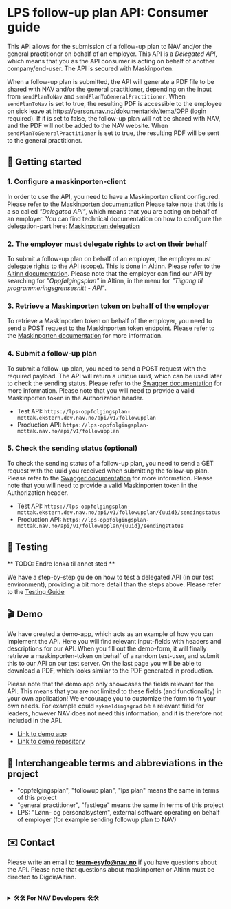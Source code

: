 # LPS follow-up plan API: Consumer guide

This API allows for the submission of a follow-up plan to NAV and/or the general practitioner on behalf of an employer. This API is a <i>Delegated
API</i>, which means that you as the API consumer is acting on behalf of another company/end-user. The API is secured
with Maskinporten.

When a follow-up plan is submitted, the API will generate a PDF file to be shared with NAV and/or the general
practitioner, depending on the input from `sendPlanToNav` and `sendPlanToGeneralPractitioner`. When `sendPlanToNav` is set
to true, the resulting PDF is accessible to the employee on sick leave at
https://person.nav.no/dokumentarkiv/tema/OPP (login required). If it is set to false, the follow-up plan will not be
shared with NAV, and the PDF will not be added to the NAV website. When `sendPlanToGeneralPractitioner` is set to true,
the resulting PDF will be sent to the general practitioner.

## 🚀 Getting started

### 1. Configure a maskinporten-client

In order to use the API, you need to have a Maskinporten client configured. Please refer to
the [Maskinporten documentation](https://docs.digdir.no/docs/Maskinporten/maskinporten_summary.html)
Please take note that this is a so called <i>"Delegated API"</i>, which means that you are acting on behalf of an
employer. You
can find technical documentation on how to configure the delegation-part
here: [Maskinporten delegation](https://docs.digdir.no/docs/Maskinporten/maskinporten_guide_apikonsument#bruke-delegering-som-leverand%C3%B8r)

### 2. The employer must delegate rights to act on their behalf

To submit a follow-up plan on behalf of an employer, the employer must delegate rights to the API (scope). This is done
in Altinn. Please refer to
the [Altinn documentation](https://altinn.github.io/docs/utviklingsguider/api-delegering/tilgangsstyrer/). Please note
that the employer can find our API by searching for <i>"Oppfølgingsplan"</i> in Altinn, in the menu for <i>"Tilgang til
programmeringsgrensesnitt - API"</i>.

### 3. Retrieve a Maskinporten token on behalf of the employer

To retrieve a Maskinporten token on behalf of the employer, you need to send a POST request to the Maskinporten token
endpoint. Please refer to
the [Maskinporten documentation](https://docs.digdir.no/docs/Maskinporten/maskinporten_summary.html) for more
information.

### 4. Submit a follow-up plan

To submit a follow-up plan, you need to send a POST request with the required payload. The API will return a unique
uuid, which can be used later to check the sending status. Please refer to
the [Swagger documentation](https://lps-oppfolgingsplan-mottak.ekstern.dev.nav.no/swagger) for more information. Please
note that you will need to provide a valid Maskinporten token in the Authorization header.
<br>

- Test API: `https://lps-oppfolgingsplan-mottak.ekstern.dev.nav.no/api/v1/followupplan`
- Production API: `https://lps-oppfolgingsplan-mottak.nav.no/api/v1/followupplan`

### 5. Check the sending status (optional)

To check the sending status of a follow-up plan, you need to send a GET request with the uuid you received when
submitting the follow-up plan. Please refer to
the [Swagger documentation](https://lps-oppfolgingsplan-mottak.ekstern.dev.nav.no/swagger) for more information. Please
note that you will need to provide a valid Maskinporten token in the Authorization header.
<br>

- Test API: `https://lps-oppfolgingsplan-mottak.ekstern.dev.nav.no/api/v1/followupplan/{uuid}/sendingstatus`
- Production API: `https://lps-oppfolgingsplan-mottak.nav.no/api/v1/followupplan/{uuid}/sendingstatus`

## 🧪 Testing
** TODO: Endre lenka til annet sted **

We have a step-by-step guide on how to test a delegated API (in our test environment), providing a bit more detail than
the steps above. Please refer to the [Testing Guide](https://navno.sharepoint.com/:p:/s/DigitalsamhandlingiNorgeAS/EZTWnqX-EZ1GmqKqYtlBc2AB-eHHoCy1KTHoF_Mig5UZNg?e=mCk5nx)

## 🎬 Demo

We have created a demo-app, which acts as an example of how you can implement the API. Here you will find relevant
input-fields with headers and descriptions for our API. When you fill out the demo-form, it will finally retrieve a
maskinporten-token on behalf of a random test-user, and submit this to our API on our test server. On the last page you
will be able to download a PDF, which looks similar to the PDF generated in production. <br>

Please note that the demo app only showcases the fields relevant for the API. This means that you are not limited to these fields (and functionality) in your own application! We encourage you to customize the form to fit your own needs. For example could `sykmeldingsgrad` be a relevant field for leaders, however NAV does not need this information, and it is therefore not included in the API. <br>

- [Link to demo app](https://demo.ekstern.dev.nav.no/oppfolgingsplan-lps)
- [Link to demo repository](https://github.com/navikt/oppfolgingsplan-lps-demo)

## 🔄 Interchangeable terms and abbreviations in the project

+ "oppfølgingsplan", "followup plan", "lps plan" means the same in terms of this project
+ "general practitioner", "fastlege"  means the same in terms of this project
+ LPS: "Lønn- og personalsystem", external software operating on behalf of employer (for example sending followup plan
  to NAV)

## ✉️ Contact

Please write an email to **team-esyfo@nav.no** if you have questions about the API.
Please note that questions about maskinporten or Altinn must be directed to Digdir/Altinn.

<br>
<details>
<summary><b>🛠️🛠️ For NAV Developers 🛠️🛠️</b></summary>

## Technical

<hr>

### 🚀 Initial setup

- Install and configure the [Detect IDEA plugin](https://plugins.jetbrains.com/plugin/10761-detekt) for live code
  analysis
- Install the [Kotest IDEA plugin](https://plugins.jetbrains.com/plugin/14080-kotest) to enable test-runs in IDEA
-

Set [target JVM version](https://www.jetbrains.com/help/idea/compiler-kotlin-compiler.html#kotlin-compiler-jvm-settings)
to 19

### 🤖 Maskinporten

You will need to configure [Maskinporten](https://docs.digdir.no/docs/Maskinporten/maskinporten_summary.html)
in order to be able to operate on behalf of employer. <br>

### 🗺️ Documentation and useful links

| Description          | Url                                                                |
|----------------------|--------------------------------------------------------------------|
| Testing library      | https://kotest.io/                                                 |
| Mocking library      | https://mockk.io/                                                  |
| Static code analysis | https://detekt.dev/                                                |
| Maskinporten         | https://docs.digdir.no/docs/Maskinporten/maskinporten_summary.html |
| Swagger test         | https://lps-oppfolgingsplan-mottak.ekstern.dev.nav.no/swagger      |
| Demo application     | https://demo.ekstern.dev.nav.no/oppfolgingsplan-lps                |

</details>